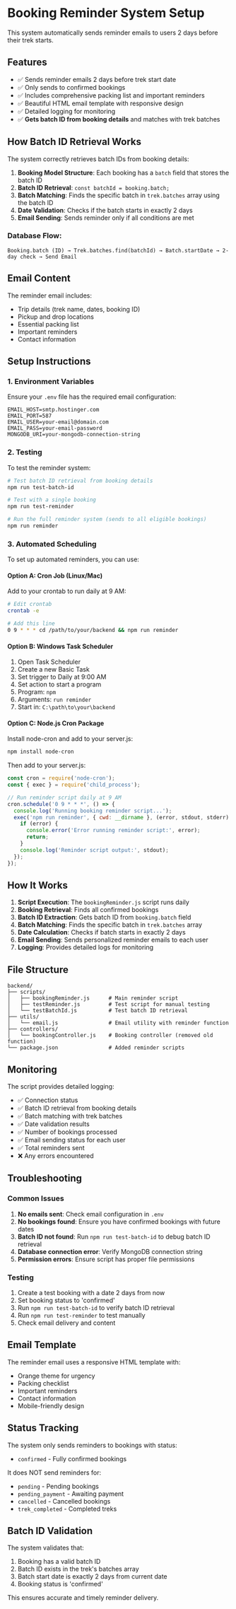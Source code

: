 # Booking Reminder System Setup

This system automatically sends reminder emails to users 2 days before their trek starts.

## Features

- ✅ Sends reminder emails 2 days before trek start date
- ✅ Only sends to confirmed bookings
- ✅ Includes comprehensive packing list and important reminders
- ✅ Beautiful HTML email template with responsive design
- ✅ Detailed logging for monitoring
- ✅ **Gets batch ID from booking details** and matches with trek batches

## How Batch ID Retrieval Works

The system correctly retrieves batch IDs from booking details:

1. **Booking Model Structure**: Each booking has a `batch` field that stores the batch ID
2. **Batch ID Retrieval**: `const batchId = booking.batch;`
3. **Batch Matching**: Finds the specific batch in `trek.batches` array using the batch ID
4. **Date Validation**: Checks if the batch starts in exactly 2 days
5. **Email Sending**: Sends reminder only if all conditions are met

### Database Flow:
```
Booking.batch (ID) → Trek.batches.find(batchId) → Batch.startDate → 2-day check → Send Email
```

## Email Content

The reminder email includes:
- Trip details (trek name, dates, booking ID)
- Pickup and drop locations
- Essential packing list
- Important reminders
- Contact information

## Setup Instructions

### 1. Environment Variables

Ensure your `.env` file has the required email configuration:

```env
EMAIL_HOST=smtp.hostinger.com
EMAIL_PORT=587
EMAIL_USER=your-email@domain.com
EMAIL_PASS=your-email-password
MONGODB_URI=your-mongodb-connection-string
```

### 2. Testing

To test the reminder system:

```bash
# Test batch ID retrieval from booking details
npm run test-batch-id

# Test with a single booking
npm run test-reminder

# Run the full reminder system (sends to all eligible bookings)
npm run reminder
```

### 3. Automated Scheduling

To set up automated reminders, you can use:

#### Option A: Cron Job (Linux/Mac)

Add to your crontab to run daily at 9 AM:

```bash
# Edit crontab
crontab -e

# Add this line
0 9 * * * cd /path/to/your/backend && npm run reminder
```

#### Option B: Windows Task Scheduler

1. Open Task Scheduler
2. Create a new Basic Task
3. Set trigger to Daily at 9:00 AM
4. Set action to start a program
5. Program: `npm`
6. Arguments: `run reminder`
7. Start in: `C:\path\to\your\backend`

#### Option C: Node.js Cron Package

Install node-cron and add to your server.js:

```bash
npm install node-cron
```

Then add to your server.js:

```javascript
const cron = require('node-cron');
const { exec } = require('child_process');

// Run reminder script daily at 9 AM
cron.schedule('0 9 * * *', () => {
  console.log('Running booking reminder script...');
  exec('npm run reminder', { cwd: __dirname }, (error, stdout, stderr) => {
    if (error) {
      console.error('Error running reminder script:', error);
      return;
    }
    console.log('Reminder script output:', stdout);
  });
});
```

## How It Works

1. **Script Execution**: The `bookingReminder.js` script runs daily
2. **Booking Retrieval**: Finds all confirmed bookings
3. **Batch ID Extraction**: Gets batch ID from `booking.batch` field
4. **Batch Matching**: Finds the specific batch in `trek.batches` array
5. **Date Calculation**: Checks if batch starts in exactly 2 days
6. **Email Sending**: Sends personalized reminder emails to each user
7. **Logging**: Provides detailed logs for monitoring

## File Structure

```
backend/
├── scripts/
│   ├── bookingReminder.js      # Main reminder script
│   ├── testReminder.js         # Test script for manual testing
│   └── testBatchId.js          # Test batch ID retrieval
├── utils/
│   └── email.js                # Email utility with reminder function
├── controllers/
│   └── bookingController.js    # Booking controller (removed old function)
└── package.json                # Added reminder scripts
```

## Monitoring

The script provides detailed logging:

- ✅ Connection status
- ✅ Batch ID retrieval from booking details
- ✅ Batch matching with trek batches
- ✅ Date validation results
- ✅ Number of bookings processed
- ✅ Email sending status for each user
- ✅ Total reminders sent
- ❌ Any errors encountered

## Troubleshooting

### Common Issues

1. **No emails sent**: Check email configuration in `.env`
2. **No bookings found**: Ensure you have confirmed bookings with future dates
3. **Batch ID not found**: Run `npm run test-batch-id` to debug batch ID retrieval
4. **Database connection error**: Verify MongoDB connection string
5. **Permission errors**: Ensure script has proper file permissions

### Testing

1. Create a test booking with a date 2 days from now
2. Set booking status to 'confirmed'
3. Run `npm run test-batch-id` to verify batch ID retrieval
4. Run `npm run test-reminder` to test manually
5. Check email delivery and content

## Email Template

The reminder email uses a responsive HTML template with:
- Orange theme for urgency
- Packing checklist
- Important reminders
- Contact information
- Mobile-friendly design

## Status Tracking

The system only sends reminders to bookings with status:
- `confirmed` - Fully confirmed bookings

It does NOT send reminders for:
- `pending` - Pending bookings
- `pending_payment` - Awaiting payment
- `cancelled` - Cancelled bookings
- `trek_completed` - Completed treks

## Batch ID Validation

The system validates that:
1. Booking has a valid batch ID
2. Batch ID exists in the trek's batches array
3. Batch start date is exactly 2 days from current date
4. Booking status is 'confirmed'

This ensures accurate and timely reminder delivery. 